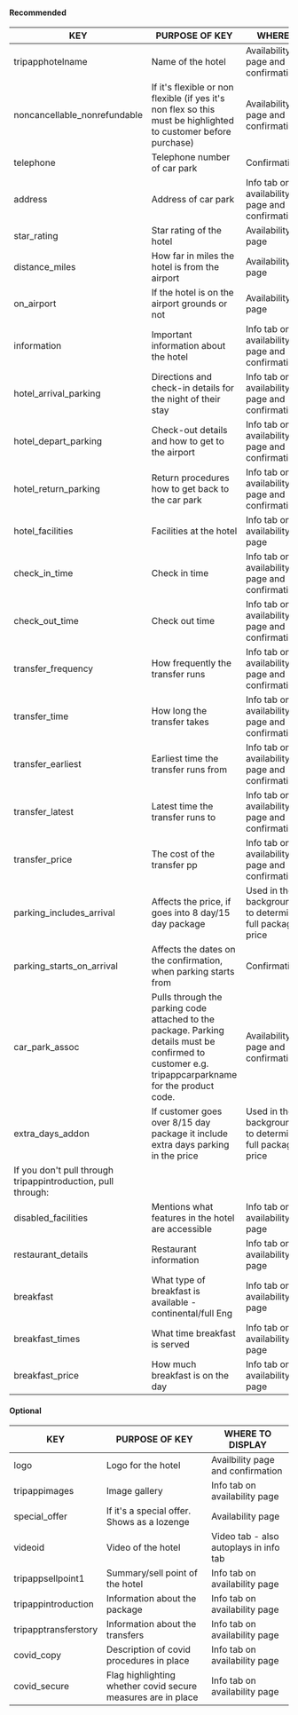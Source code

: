 #### Recommended

| KEY                                                          | PURPOSE OF KEY                                                                                                                                          | WHERE                                                  |
|--------------------------------------------------------------|---------------------------------------------------------------------------------------------------------------------------------------------------------|--------------------------------------------------------|
| tripapphotelname                                             | Name of the hotel                                                                                                                                       | Availability page and confirmation                     |
| noncancellable\_nonrefundable                                | If it's flexible or non flexible \(if yes it's non flex so this must be highlighted to customer before purchase\)                                       | Availability page and confirmation                     |
| telephone                                                    | Telephone number of car park                                                                                                                            | Confirmation                                           |
| address                                                      | Address of car park                                                                                                                                     | Info tab on availability page and confirmation         |
| star\_rating                                                 | Star rating of the hotel                                                                                                                                | Availability page                                      |
| distance\_miles                                              | How far in miles the hotel is from the airport                                                                                                          | Availability page                                      |
| on\_airport                                                  | If the hotel is on the airport grounds or not                                                                                                           | Availability page                                      |
| information                                                  | Important information about the hotel                                                                                                                   | Info tab on availability page and confirmation         |
| hotel\_arrival\_parking                                      | Directions and check\-in details for the night of their stay                                                                                            | Info tab on availability page and confirmation         |
| hotel\_depart\_parking                                       | Check\-out details and how to get to the airport                                                                                                        | Info tab on availability page and confirmation         |
| hotel\_return\_parking                                       | Return procedures how to get back to the car park                                                                                                       | Info tab on availability page and confirmation         |
| hotel\_facilities                                            | Facilities at the hotel                                                                                                                                 | Info tab on availability page                          |
| check\_in\_time                                              | Check in time                                                                                                                                           | Info tab on availability page and confirmation         |
| check\_out\_time                                             | Check out time                                                                                                                                          | Info tab on availability page and confirmation         |
| transfer\_frequency                                          | How frequently the transfer runs                                                                                                                        | Info tab on availability page and confirmation         |
| transfer\_time                                               | How long the transfer takes                                                                                                                             | Info tab on availability page and confirmation         |
| transfer\_earliest                                           | Earliest time the transfer runs from                                                                                                                    | Info tab on availability page and confirmation         |
| transfer\_latest                                             | Latest time the transfer runs to                                                                                                                        | Info tab on availability page and confirmation         |
| transfer\_price                                              | The cost of the transfer pp                                                                                                                             | Info tab on availability page and confirmation         |
| parking\_includes\_arrival                                   | Affects the price, if goes into 8 day/15 day package                                                                                                    | Used in the background to determine full package price |
| parking\_starts\_on\_arrival                                 | Affects the dates on the confirmation, when parking starts from                                                                                         | Confirmation                                           |
| car\_park\_assoc                                             | Pulls through the parking code attached to the package\. Parking details must be confirmed to customer e\.g\. tripappcarparkname for the product code\. | Availability page and confirmation                     |
| extra\_days\_addon                                           | If customer goes over 8/15 day package it include extra days parking in the price                                                                       | Used in the background to determine full package price |
| If you don't pull through tripappintroduction, pull through: |                                                                                                                                                         |                                                        |
| disabled\_facilities                                         | Mentions what features in the hotel are accessible                                                                                                      | Info tab on availability page                          |
| restaurant\_details                                          | Restaurant information                                                                                                                                  | Info tab on availability page                          |
| breakfast                                                    | What type of breakfast is available \- continental/full Eng                                                                                             | Info tab on availability page                          |
| breakfast\_times                                             | What time breakfast is served                                                                                                                           | Info tab on availability page                          |
| breakfast\_price                                             | How much breakfast is on the day                                                                                                                        | Info tab on availability page                          |


#### Optional

| KEY                  | PURPOSE OF KEY                                               | WHERE TO DISPLAY                        |
|----------------------|--------------------------------------------------------------|-----------------------------------------|
| logo                 | Logo for the hotel                                           | Availbility page and confirmation       |
| tripappimages        | Image gallery                                                | Info tab on availability page           |
| special\_offer       | If it's a special offer\. Shows as a lozenge                 | Availability page                       |
| videoid              | Video of the hotel                                           | Video tab \- also autoplays in info tab |
| tripappsellpoint1    | Summary/sell point of the hotel                              | Info tab on availability page           |
| tripappintroduction  | Information about the package                                | Info tab on availability page           |
| tripapptransferstory | Information about the transfers                              | Info tab on availability page           |
| covid_copy           | Description of covid procedures in place                     | Info tab on availability page           |
| covid_secure         | Flag highlighting whether covid secure measures are in place | Info tab on availability page           |



